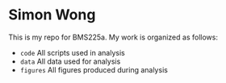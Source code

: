# Simon Wong
 
This is my repo for BMS225a. My work is organized as follows:
- `code` All scripts used in analysis
- `data` All data used for analysis
- `figures` All figures produced during analysis